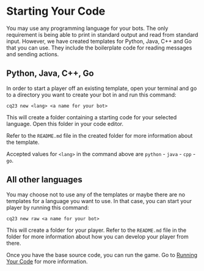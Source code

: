 # Starting Your Code

You may use any programming language for your bots. The only requirement is being able to print in standard output and
read from standard input. However, we have created templates for Python, Java, C++ and Go that you can use. They include the
boilerplate code for reading messages and sending actions.

## Python, Java, C++, Go

In order to start a player off an existing template, open your terminal and go to a directory you want to create your bot
in and run this command:

```shell
cq23 new <lang> <a name for your bot>
```

This will create a folder containing a starting code for your selected language. Open this folder in your code editor.

Refer to the `README.md` file in the created folder for more information about the template.

Accepted values for `<lang>` in the command above are `python` - `java` - `cpp` - `go`.

## All other languages

You may choose not to use any of the templates or maybe there are no templates for a language you want to use. In that
case, you can start your player by running this command:

```shell
cq23 new raw <a name for your bot>
```

This will create a folder for your player. Refer to the `README.md` file in the folder for more information about how you
can develop your player from there.

Once you have the base source code, you can run the game. Go to [Running Your Code](running_your_code.md) for more information.